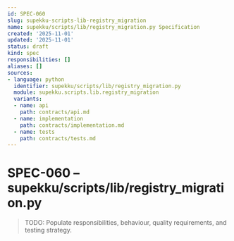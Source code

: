 ```yaml
---
id: SPEC-060
slug: supekku-scripts-lib-registry_migration
name: supekku/scripts/lib/registry_migration.py Specification
created: '2025-11-01'
updated: '2025-11-01'
status: draft
kind: spec
responsibilities: []
aliases: []
sources:
- language: python
  identifier: supekku/scripts/lib/registry_migration.py
  module: supekku.scripts.lib.registry_migration
  variants:
  - name: api
    path: contracts/api.md
  - name: implementation
    path: contracts/implementation.md
  - name: tests
    path: contracts/tests.md
---
```


# SPEC-060 – supekku/scripts/lib/registry_migration.py

> TODO: Populate responsibilities, behaviour, quality requirements, and testing strategy.
